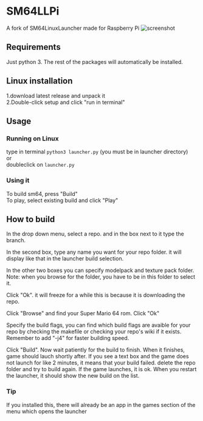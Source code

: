 # SM64LLPi
A fork of SM64LinuxLauncher made for Raspberry Pi
![screenshot](https://cdn.discordapp.com/attachments/886701656488697878/919333674229583923/Zrzut_ekranu_z_2021-12-11_22-02-23.png)

## Requirements
Just python 3. The rest of the packages will automatically be installed.

## Linux installation
1.download latest release and unpack it  
2.Double-click setup and click "run in terminal"


## Usage
### Running on Linux

type in terminal `python3 launcher.py` (you must be in launcher directory)  
or  
doubleclick  on `launcher.py`

### Using it

To build sm64, press "Build"  
To play, select existing build and click "Play"  

## How to build

In the drop down menu, select a repo. and in the box next to it type the branch.  

In the second box, type any name you want for your repo folder. it will display like that in the launcher build selection.  

In the other two boxes you can specify modelpack and texture pack folder. Note: when you browse for the folder, you have to be in this folder to select it.  

Click "Ok". it will freeze for a while this is because it is downloading the repo. 

Click "Browse" and find your Super Mario 64 rom. Click "Ok"  

Specify the build flags, you can find which build flags are avaible for your repo by checking the makefile or checking your repo's wiki if it exists. Remember to add "-j4" for faster building speed.  

Click "Build". Now wait patiently for the build to finish. When it finishes, game should lauch shortly after. If you see a text box and the game does not launch for like 2 minutes, it means that your build failed. delete the repo folder and try to build again. If the game launches, it is ok. When you restart the launcher, it should show the new build on the list.

### Tip
If you installed this, there will already be an app in the games section of the menu which opens the launcher
